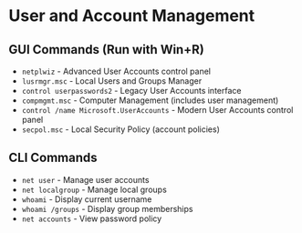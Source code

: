# User and Account Management

## GUI Commands (Run with Win+R)

- `netplwiz` - Advanced User Accounts control panel
- `lusrmgr.msc` - Local Users and Groups Manager
- `control userpasswords2` - Legacy User Accounts interface
- `compmgmt.msc` - Computer Management (includes user management)
- `control /name Microsoft.UserAccounts` - Modern User Accounts control panel
- `secpol.msc` - Local Security Policy (account policies)

## CLI Commands

- `net user` - Manage user accounts
- `net localgroup` - Manage local groups
- `whoami` - Display current username
- `whoami /groups` - Display group memberships
- `net accounts` - View password policy
